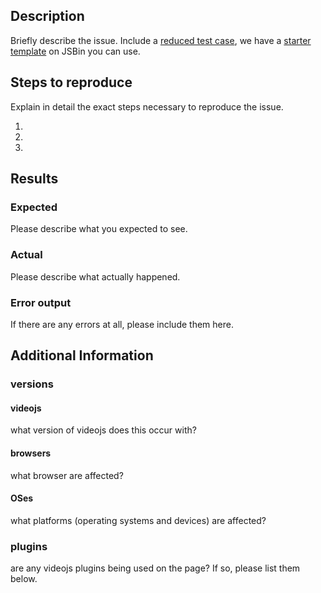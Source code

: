 ## Description
Briefly describe the issue.
Include a [reduced test case](https://css-tricks.com/reduced-test-cases/), we have a [starter template](http://jsbin.com/axedog/edit?html,output) on JSBin you can use.

## Steps to reproduce
Explain in detail the exact steps necessary to reproduce the issue.

1.
2.
3.

## Results
### Expected
Please describe what you expected to see.

### Actual
Please describe what actually happened.

### Error output
If there are any errors at all, please include them here.

## Additional Information
### versions
#### videojs
what version of videojs does this occur with?
#### browsers
what browser are affected?
#### OSes
what platforms (operating systems and devices) are affected?
### plugins
are any videojs plugins being used on the page? If so, please list them below.

